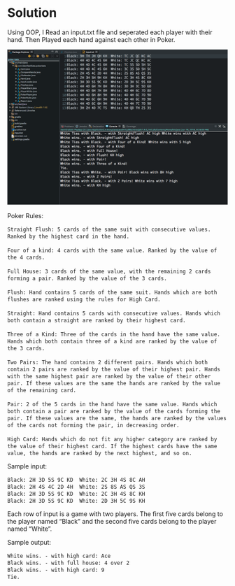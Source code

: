 # Solution
Using OOP, I Read an input.txt file and seperated each player with their hand. Then Played each hand against each other in Poker.

![Eclipse running PlayApp](/images/Appimg.png)

Poker Rules:
```
Straight Flush: 5 cards of the same suit with consecutive values. Ranked by the highest card in the hand.

Four of a kind: 4 cards with the same value. Ranked by the value of the 4 cards.

Full House: 3 cards of the same value, with the remaining 2 cards forming a pair. Ranked by the value of the 3 cards.

Flush: Hand contains 5 cards of the same suit. Hands which are both flushes are ranked using the rules for High Card.

Straight: Hand contains 5 cards with consecutive values. Hands which both contain a straight are ranked by their highest card.

Three of a Kind: Three of the cards in the hand have the same value. Hands which both contain three of a kind are ranked by the value of the 3 cards.

Two Pairs: The hand contains 2 different pairs. Hands which both contain 2 pairs are ranked by the value of their highest pair. Hands with the same highest pair are ranked by the value of their other pair. If these values are the same the hands are ranked by the value of the remaining card.

Pair: 2 of the 5 cards in the hand have the same value. Hands which both contain a pair are ranked by the value of the cards forming the pair. If these values are the same, the hands are ranked by the values of the cards not forming the pair, in decreasing order.

High Card: Hands which do not fit any higher category are ranked by the value of their highest card. If the highest cards have the same value, the hands are ranked by the next highest, and so on.
```

Sample input:
```
Black: 2H 3D 5S 9C KD  White: 2C 3H 4S 8C AH
Black: 2H 4S 4C 2D 4H  White: 2S 8S AS QS 3S
Black: 2H 3D 5S 9C KD  White: 2C 3H 4S 8C KH
Black: 2H 3D 5S 9C KD  White: 2D 3H 5C 9S KH
```
Each row of input is a game with two players. The first five cards belong to the player named “Black” and the second five cards belong to the player named “White”.

Sample output:
```
White wins. - with high card: Ace 
Black wins. - with full house: 4 over 2 
Black wins. - with high card: 9
Tie.
```
